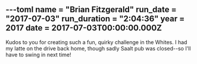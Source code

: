 ---toml
name = "Brian Fitzgerald"
run_date = "2017-07-03"
run_duration = "2:04:36"
year = 2017
date = 2017-07-03T00:00:00.000Z
---

Kudos to you for creating such a fun, quirky challenge in the Whites. I had my latte on the drive back home, though sadly Saalt pub was closed--so I'll have to swing in next time!


